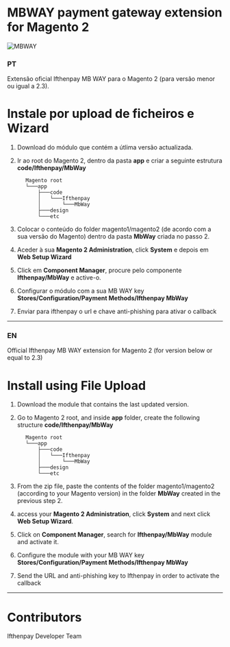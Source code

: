 MBWAY payment gateway extension for Magento 2
===========================================================
![MBWAY](https://ifthenpay.com/img/mbway.png)

### PT

Extensão oficial Ifthenpay MB WAY para o Magento 2 (para versão menor ou igual a 2.3).

Instale por upload de ficheiros e Wizard
=========================

1. Download do módulo que contém a útlima versão actualizada.

2. Ir ao root do Magento 2, dentro da pasta **app** e criar a seguinte estrutura **code/Ifthenpay/MbWay**

``` 
      Magento root
      └───app
          ├───code
          │   └───Ifthenpay
          │       └───MbWay
          ├───design
          └───etc
```

3. Colocar o conteúdo do folder magento1/magento2 (de acordo com a sua versão do Magento) dentro da pasta **MbWay** criada no passo 2.

4. Aceder à sua **Magento 2 Administration**, click **System** e depois em **Web Setup Wizard**

5. Click em **Component Manager**, procure pelo componente **Ifthenpay/MbWay** e active-o.

6. Configurar o módulo com a sua MB WAY key **Stores/Configuration/Payment Methods/Ifthenpay MbWay**

7. Enviar para ifthenpay o url e chave anti-phishing para ativar o callback


---

### EN

Official Ifthenpay MB WAY extension for Magento 2 (for version below or equal to 2.3)

Install using File Upload
=========================

1. Download the module that contains the last updated version.

2. Go to Magento 2 root, and inside **app** folder, create the following structure **code/Ifthenpay/MbWay**

``` 
      Magento root
      └───app
          ├───code
          │   └───Ifthenpay
          │       └───MbWay
          ├───design
          └───etc
```
3. From the zip file, paste the contents of the folder magento1/magento2 (according to your Magento version) in the folder **MbWay** created in the previous step 2.

4. access your  **Magento 2 Administration**, click **System** and next click **Web Setup Wizard**.

5. Click on **Component Manager**, search for **Ifthenpay/MbWay** module and activate it.

6. Configure the module with your MB WAY key **Stores/Configuration/Payment Methods/Ifthenpay MbWay**

7. Send the URL and anti-phishing key to Ifthenpay in order to activate the callback

---

Contributors
=========================

Ifthenpay Developer Team



